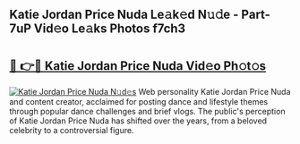 ## Katie Jordan Price Nuda Le𝚊k𝚎d N𝚞𝚍e - Part-7uP Vid𝚎o Le𝚊ks Photos f7ch3

# <h2><a href="http://fbetigu.evod.top/?m=Katie+Jordan+Price+Nuda">🔗 👉🔴 Katie Jordan Price Nuda Vid𝚎o Ph𝚘t𝚘s</a></h2>

[![Katie Jordan Price Nuda N𝚞d𝚎s](https://i.imgur.com/8V9OHl7.gif)](http://fbetigu.evod.top/?m=Katie+Jordan+Price+Nuda)
Web personality Katie Jordan Price Nuda and content creator, acclaimed for posting dance and lifestyle themes through popular dance challenges and brief vlogs. The public's perception of Katie Jordan Price Nuda has shifted over the years, from a beloved celebrity to a controversial figure. 
